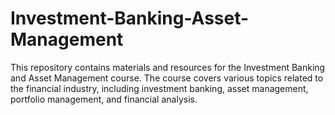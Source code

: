 # Investment-Banking-Asset-Management

This repository contains materials and resources for the Investment Banking and Asset Management course. The course covers various topics related to the financial industry, including investment banking, asset management, portfolio management, and financial analysis.
